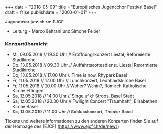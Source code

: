 ﻿+++
date = "2018-05-09"
title = "Europäisches Jugendchor Festival Basel"
draft = false
publishdate = "2000-01-01"
+++

Jugendchor jutz.ch am EJCF

* Leitung - Marco Beltrani und Simone Felber


### Konzertübersicht

* Mi, 09.05.2018 // 19.30 Uhr // Eröffnungskonzert Liestal, Reformierte Stadtkirche
* Do, 10.05.2018 // 09.30 Uhr // Auffahrtsgottesdienst, Liestal Reformierte Stadtkirche
* Do, 10.05.2018 // 17.00 Uhr // Time is now, Rhypark Basel
* Fr, 11.05.2018 // 12.00 Uhr // Lunchkonzert, Leonhardskirche Basel
* Fr, 11.05.2018 // 20.00 Uhr // Woher? Wohin?, Römisch Katholische Kirche Ettingen
* Sa, 12.05.2018 // 14.00 Uhr // Singe uf dr Stroos, Basel Stadt
* Sa, 12.05.2018 // 20.30 Uhr // Twilight Concert "Traumhaft", Elisabethen Kirche Basel
* So, 13.05.2019 // 11.00 Uhr // Schlusskonzert, Theater Basel

Tickets und weitere Informationen zu den anderen Konzerten finden Sie auf der Hompage des [EJCF] (https://www.ejcf.ch/de/news)
